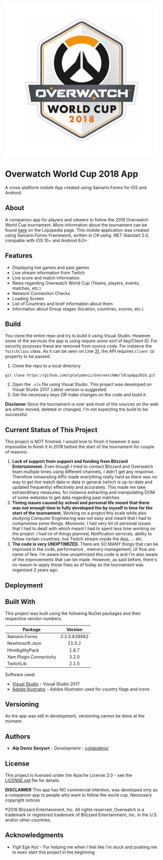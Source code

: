 <p align="center">
  <img width="500" height="" src="https://raw.githubusercontent.com/cptalpdeniz/OverwatchWorldCupApp2018/master/Resources/IconFinal.png">
</p>

# Overwatch World Cup 2018 App

A cross-platform mobile App created using Xamarin.Forms for iOS and Android.

## About

A companion app for players and viewers to follow the 2018 Overwatch World Cup tournament. More information about the tournament can be found [here](https://liquipedia.net/overwatch/Overwatch_World_Cup/2018) on the Liquipedia page. This mobile application was created using Xamarin.Forms Framework, written in C# using .NET Standart 2.0, compable with iOS 10+ and Android 6.0+. 

## Features

* Displaying live games and past games
* Live stream information from Twitch
* Live score and match information
* News regarding Overwatch World Cup (Teams, players, events, matches, etc.)
* Network Connection Checks
* Loading Screen
* List of Countries and brief information about them
* Information about Group stages (location, countries, scores, etc.)


## Build

You clone the entire repo and try to build it using Visual Studio. However, some of the services the app is using require some sort of key/Client ID. For security purposes these are removed from source code. For instance the `TwitchClass` class. As it can be seen on Line [31](https://github.com/cptalpdeniz/OverwatchWorldCupApp2018/blob/907464ab5f99eeb36546a9504877e2bef9309984/OWWC.MULTI/TwitchClass.cs#L31), the API requires `Client-ID` property to be passed.
 

1. Clone the repo to a local directory

```
git clone https://github.com/cptalpdeniz/OverwatchWorldCupApp2018.git
```

2. Open the `.sln` file using Visual Studio. This project was developed on Visual Studio 2017. Latest version is suggested.
3. Get the necessary keys OR make changes on the code and build it.

**Disclamer**
Since the tournament is over and most of the sources on the web are either moved, deleted or changed, I'm not expecting the build to be successful. 

## Current Status of This Project

This project is NOT finished. I would love to finish it however it was impossible to finish it in 2018 before the start of the tournament for couple of reasons:

1. **Lack of support from support and funding from Blizzard Entertainment.**
Even though I tried to contact Blizzard and Overwatch team multiple times using different channels, I didn't get any response. Therefore nonexisting  APIs made everything really hard as there was no way to get live match data or data in general (which is up-to-date and updated frequently) effectively and accurately. This made me take extraordinary measures, for instance extracting and manipulating DOM of some websites to get data regarding past matches.
2. **Timing issues caused by school and personal life meant that there was not enough time to fully developed the by myself in time for the start of the tournament.**
Working on a project this scale while also studying Computer Engineering was not easy and meant that I had to compromise some things. Moreover, I had very lot of personal issues that I had to dealt with which meant I had to spent less time working on the project. I had lot of things planned, Notification services, ability to follow certain countries, live Twitch stream inside the App, ... etc.
3. **The code is very UNOPTIMIZED.**
There are SO MANY things that can be improved in the code, performance , memory management, UI flow are name of few. I'm aware how unoptimized this code is and I'm also aware of the improvements that can be made. However, as said before, there's no reason to apply these fixes as of today as the tournament was organized 2 years ago.


## Deployment


## Built With

This project was built using the following NuGet packages and their respective version numbers.

| Package 		      		| Version       |
| --------------------------|:-------------:|
| Xamarin.Forms  			| 3.2.0.839982  |
| Newtonsoft.Json  			| 11.0.2        |
| HtmlAgilityPack 			| 1.8.7	        |
| Xam.Plugin.Connectivity   | 3.2.0	        |
| TwitchLib		 			| 2.1.5	        |

Software used:
* [Visual Studio](https://visualstudio.microsoft.com/) - Visual Studio 2017
* [Adobe Illustrator](https://www.adobe.com/products/illustrator.html) - Adobe Illustrator used for country flags and icons


## Versioning

As the app was still in development, versioning cannot be done at the moment.

## Authors

* **Alp Deniz Senyurt** - *Development* - [cptalpdeniz](https://github.com/cptalpdeniz)

## License

This project is licensed under the Apache License 2.0 - see the [LICENSE.md](https://github.com/cptalpdeniz/OverwatchWorldCupApp2018/blob/master/LICENSE) file for details.

**DISCLAIMER**
This app has NO commercial intention, was developed only as a companion app to people who want to follow the world cup. Necessary copyright notices

®2016 Blizzard Entertainment, Inc. All rights reserved. Overwatch is a trademark or registered trademark of Blizzard Entertainment, Inc. in the U.S. and/or other countries.

## Acknowledgments

* Yigit Ege Koc - For helping me when I feel like I'm stuck and pushing me to even start this project in the beginning

